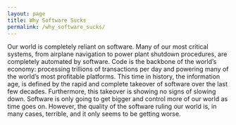 ```yaml
---
layout: page
title: Why Software Sucks
permalink: /why_software_sucks/
---
```



Our world is completely reliant on software. Many of our most critical systems, from airplane navigation to power plant shutdown procedures, are completely automated by software. Code is the backbone of the world’s economy: processing trillions of transactions per day and powering many of the world’s most profitable platforms. This time in history, the information age, is defined by the rapid and complete takeover of software over the last few decades. Furthermore, this takeover is showing no signs of slowing down. Software is only going to get bigger and control more of our world as time goes on. However, the quality of the software ruling our world is, in many cases, terrible, and it only seems to be getting worse. 



